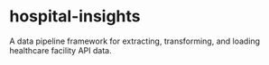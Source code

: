 # hospital-insights
A data pipeline framework for extracting, transforming, and loading healthcare facility API data.
